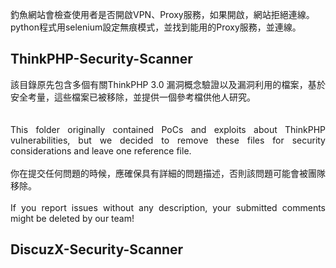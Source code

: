 釣魚網站會檢查使用者是否開啟VPN、Proxy服務，如果開啟，網站拒絕連線。<br />
python程式用selenium設定無痕模式，並找到能用的Proxy服務，並連線。
## ThinkPHP-Security-Scanner

<div style="text-align: justify">
    該目錄原先包含多個有關ThinkPHP 3.0 漏洞概念驗證以及漏洞利用的檔案，基於安全考量，這些檔案已被移除，並提供一個參考檔供他人研究。</div>
    <br>
    <br>
    <div style="text-align: justify">
    This folder originally contained PoCs and exploits about ThinkPHP vulnerabilities, but we decided to remove these files  for security considerations and leave one reference file.
</div>
<br>
<div style="text-align: justify">
    你在提交任何問題的時候，應確保具有詳細的問題描述，否則該問題可能會被團隊移除。
    <br><br>
If you report issues without any description, your submitted comments might be deleted by our team!
</div>

## DiscuzX-Security-Scanner
